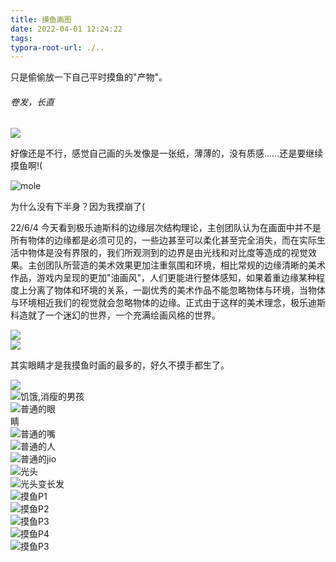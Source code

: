 ```yaml
---
title: 摸鱼画图
date: 2022-04-01 12:24:22
tags: 
typora-root-url: ./..
---
```


只是偷偷放一下自己平时摸鱼的"产物"。

<!--more-->

###### 卷发，长直

<div style="width:45%;margin:left"><img src="/imgs/MoyuPics/卷发5.26.jpg"/></div>

好像还是不行，感觉自己画的头发像是一张纸，薄薄的，没有质感……还是要继续摸鱼啊!(

<div style="width:45%;margin:left"><img src="/imgs/MoyuPics/5.29.jpg" alt="mole"></div>

为什么没有下半身？因为我摸崩了(

22/6/4 今天看到极乐迪斯科的边缘层次结构理论，主创团队认为在画面中并不是所有物体的边缘都是必须可见的，一些边甚至可以柔化甚至完全消失，而在实际生活中物体是没有界限的，我们所观测到的边界是由光线和对比度等造成的视觉效果。主创团队所营造的美术效果更加注重氛围和环境，相比常规的边缘清晰的美术作品，游戏内呈现的更加"油画风"，人们更能进行整体感知，如果着重边缘某种程度上分离了物体和环境的关系，一副优秀的美术作品不能忽略物体与环境，当物体与环境相近我们的视觉就会忽略物体的边缘。正式由于这样的美术理念，极乐迪斯科造就了一个迷幻的世界，一个充满绘画风格的世界。

<div style="width:45%;margin:left"><img src="/imgs/MoyuPics/边缘.jpg"/></div>

<div style="width:45%;margin:left"><img src="/imgs/MoyuPics/eye614.jpg"/></div>

其实眼睛才是我摸鱼时画的最多的，好久不摸手都生了。

<div style="width:45%;margin:left"><img src="/imgs/MoyuPics/2022.6.15.jpg"></div>

<div style="width:30%;margin:left"><img src="/imgs/MoyuPics/starve.jpg" alt="饥饿,消瘦的男孩"></div>



<div style="width:15%;margin:left"><img src="/imgs/MoyuPics/617e.jpg" alt="普通的眼睛"></div>

<div style="width:15%;margin:left"><img src="/imgs/MoyuPics/617m.jpg" alt="普通的嘴"></div>

<div style="width:25%;margin:left"><img src="/imgs/MoyuPics/617w.jpg" alt="普通的人"></div>



<div style="width:25%;margin:left"><img src="/imgs/MoyuPics/220630jo.jpg" alt="普通的jio"></div>

<div style="width:30%;margin:left"><img src="/imgs/MoyuPics/220702光头.jpg"  alt="光头" ></div>

<div style="width:30%;margin:left"><img src="/imgs/MoyuPics/220702CF.jpg" alt="光头变长发" ></div>

<div style="width:30%;margin:left"><img src="/imgs/MoyuPics/220702P1.jpg" alt="摸鱼P1"></div>

<div style="width:30%;margin:left"><img src="/imgs/MoyuPics/220702P2.jpg" alt="摸鱼P2"></div>

<div style="width:30%;margin:left"><img src="/imgs/MoyuPics/220702P3.jpg" alt="摸鱼P3"></div>

<div style="width:30%;margin:left"><img src="/imgs/MoyuPics/220702P4.jpg" alt="摸鱼P4"></div>

<div style="width:30%;margin:left"><img src="/imgs/MoyuPics/20221114EyeCue.jpg" alt="摸鱼P3"></div>
